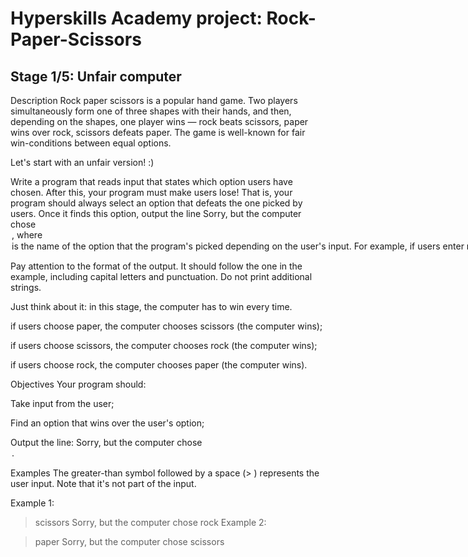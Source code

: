# Hyperskills Academy project: Rock-Paper-Scissors

## Stage 1/5: Unfair computer
Description
Rock paper scissors is a popular hand game. Two players simultaneously form one of three shapes with their hands, and then, depending on the shapes, one player wins — rock beats scissors, paper wins over rock, scissors defeats paper.
The game is well-known for fair win-conditions between equal options.

Let's start with an unfair version! :)

Write a program that reads input that states which option users have chosen. After this, your program must make users lose! That is, your program should always select an option that defeats the one picked by users. Once it finds this option, output the line Sorry, but the computer chose <option>, where <option> is the name of the option that the program's picked depending on the user's input.
For example, if users enter rock, the program should print Sorry, but the computer chose paper and so on.

Pay attention to the format of the output. It should follow the one in the example, including capital letters and punctuation. Do not print additional strings.

Just think about it: in this stage, the computer has to win every time.

if users choose paper, the computer chooses scissors (the computer wins);

if users choose scissors, the computer chooses rock (the computer wins);

if users choose rock, the computer chooses paper (the computer wins).

Objectives
Your program should:

Take input from the user;

Find an option that wins over the user's option;

Output the line: Sorry, but the computer chose <option>.

Examples
The greater-than symbol followed by a space (> ) represents the user input. Note that it's not part of the input.

Example 1:

> scissors
Sorry, but the computer chose rock
Example 2:

> paper
Sorry, but the computer chose scissors